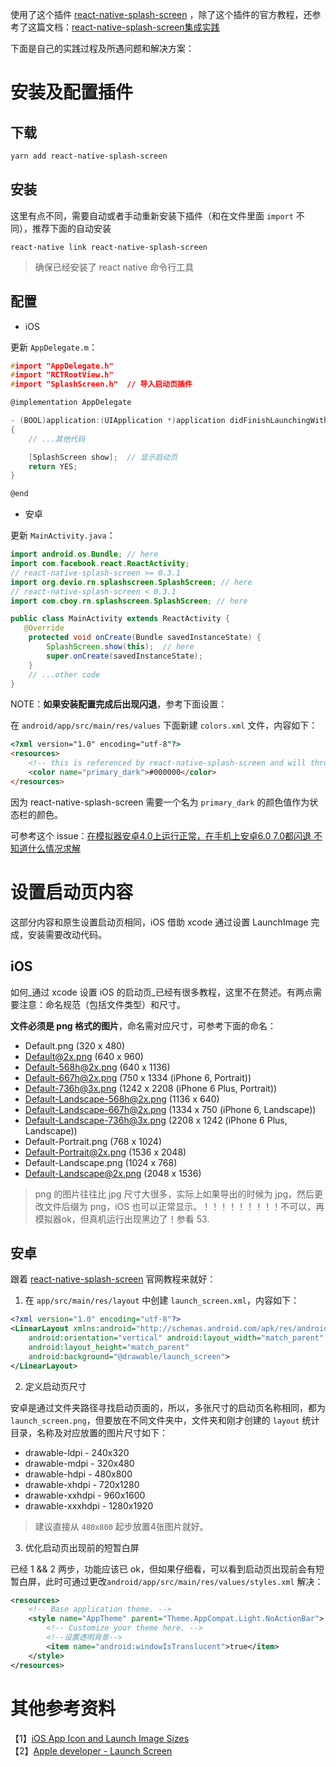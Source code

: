 使用了这个插件 [react-native-splash-screen](https://github.com/crazycodeboy/react-native-splash-screen/) ，除了这个插件的官方教程，还参考了这篇文档：[react-native-splash-screen集成实践](https://zhuanlan.zhihu.com/p/29495955)   

下面是自己的实践过程及所遇问题和解决方案：   

# 安装及配置插件  

## 下载

```bash
yarn add react-native-splash-screen
```

## 安装

这里有点不同，需要自动或者手动重新安装下插件（和在文件里面 `import` 不同），推荐下面的自动安装

```
react-native link react-native-splash-screen
```

> 确保已经安装了 react native 命令行工具

## 配置

- iOS

更新 `AppDelegate.m`：   

```c
#import "AppDelegate.h"
#import "RCTRootView.h"
#import "SplashScreen.h"  // 导入启动页插件

@implementation AppDelegate

- (BOOL)application:(UIApplication *)application didFinishLaunchingWithOptions:(NSDictionary *)launchOptions
{
    // ...其他代码

    [SplashScreen show];  // 显示启动页
    return YES;
}

@end
```

- 安卓

更新 `MainActivity.java`：

```java
import android.os.Bundle; // here
import com.facebook.react.ReactActivity;
// react-native-splash-screen >= 0.3.1
import org.devio.rn.splashscreen.SplashScreen; // here
// react-native-splash-screen < 0.3.1
import com.cboy.rn.splashscreen.SplashScreen; // here

public class MainActivity extends ReactActivity {
   @Override
    protected void onCreate(Bundle savedInstanceState) {
        SplashScreen.show(this);  // here
        super.onCreate(savedInstanceState);
    }
    // ...other code
}
```

NOTE：**如果安装配置完成后出现闪退**，参考下面设置：   

在 `android/app/src/main/res/values` 下面新建 `colors.xml` 文件，内容如下：   

```html
<?xml version="1.0" encoding="utf-8"?>
<resources>
    <!-- this is referenced by react-native-splash-screen and will throw an error if not defined.  its value does nothing, just here to avoid a runtime error. -->
    <color name="primary_dark">#000000</color>
</resources>
```

因为 react-native-splash-screen 需要一个名为 `primary_dark` 的颜色值作为状态栏的颜色。   

可参考这个 issue：[在模拟器安卓4.0上运行正常，在手机上安卓6.0 7.0都闪退 不知道什么情况求解](https://github.com/crazycodeboy/react-native-splash-screen/issues/149)   


# 设置启动页内容

这部分内容和原生设置启动页相同，iOS 借助 xcode 通过设置 LaunchImage 完成，安装需要改动代码。

## iOS

如何_通过 xcode 设置 iOS 的启动页_已经有很多教程，这里不在赘述。有两点需要注意：命名规范（包括文件类型）和尺寸。   

**文件必须是 png 格式的图片**，命名需对应尺寸，可参考下面的命名：   

- Default.png (320 x 480)
- Default@2x.png (640 x 960)
- Default-568h@2x.png (640 x 1136)
- Default-667h@2x.png (750 x 1334 (iPhone 6, Portrait))
- Default-736h@3x.png (1242 x 2208 (iPhone 6 Plus, Portrait))
- Default-Landscape-568h@2x.png (1136 x 640)
- Default-Landscape-667h@2x.png (1334 x 750 (iPhone 6, Landscape))
- Default-Landscape-736h@3x.png (2208 x 1242 (iPhone 6 Plus, Landscape))
- Default-Portrait.png (768 x 1024)
- Default-Portrait@2x.png (1536 x 2048)
- Default-Landscape.png (1024 x 768)
- Default-Landscape@2x.png (2048 x 1536)

> png 的图片往往比 jpg 尺寸大很多，实际上如果导出的时候为 jpg，然后更改文件后缀为 png，iOS 也可以正常显示。！！！！！！！！！不可以，再模拟器ok，但真机运行出现黑边了！参看 53.   

## 安卓

跟着 [react-native-splash-screen](https://github.com/crazycodeboy/react-native-splash-screen/) 官网教程来就好：   

1. 在 `app/src/main/res/layout` 中创建 `launch_screen.xml`，内容如下：   

```xml
<?xml version="1.0" encoding="utf-8"?>
<LinearLayout xmlns:android="http://schemas.android.com/apk/res/android"
    android:orientation="vertical" android:layout_width="match_parent"
    android:layout_height="match_parent"
    android:background="@drawable/launch_screen">
</LinearLayout>
```

2. 定义启动页尺寸

安卓是通过文件夹路径寻找启动页面的，所以，多张尺寸的启动页名称相同，都为 `launch_screen.png`，但要放在不同文件夹中，文件夹和刚才创建的 `layout` 统计目录，名称及对应放置的图片尺寸如下：   

- drawable-ldpi - 240x320
- drawable-mdpi - 320x480
- drawable-hdpi - 480x800
- drawable-xhdpi - 720x1280
- drawable-xxhdpi - 960x1600
- drawable-xxxhdpi - 1280x1920

> 建议直接从 `480x800` 起步放置4张图片就好。   

3. 优化启动页出现前的短暂白屏

已经 1 && 2 两步，功能应该已 ok，但如果仔细看，可以看到启动页出现前会有短暂白屏，此时可通过更改`android/app/src/main/res/values/styles.xml` 解决：   

```xml
<resources>
    <!-- Base application theme. -->
    <style name="AppTheme" parent="Theme.AppCompat.Light.NoActionBar">
        <!-- Customize your theme here. -->
        <!--设置透明背景-->
        <item name="android:windowIsTranslucent">true</item>
    </style>
</resources>
```

# 其他参考资料

【1】[iOS App Icon and Launch Image Sizes](https://medium.com/@jigarm/ios-app-icon-and-launch-image-sizes-e8d5990cb72b)   
【2】[Apple developer - Launch Screen](https://developer.apple.com/ios/human-interface-guidelines/icons-and-images/launch-screen/)   

